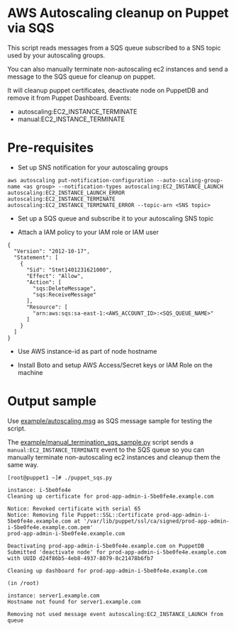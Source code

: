 # AWS Autoscaling cleanup on Puppet via SQS

This script reads messages from a SQS queue subscribed to a SNS topic used by your autoscaling groups.

You can also manually terminate non-autoscaling ec2 instances and send a message to the SQS queue for cleanup on puppet.

It will cleanup puppet certificates, deactivate node on PuppetDB and remove it from Puppet Dashboard.
Events:  
* autoscaling:EC2_INSTANCE_TERMINATE
* manual:EC2_INSTANCE_TERMINATE

# Pre-requisites

* Set up SNS notification for your autoscaling groups

```
aws autoscaling put-notification-configuration --auto-scaling-group-name <as group> --notification-types autoscaling:EC2_INSTANCE_LAUNCH autoscaling:EC2_INSTANCE_LAUNCH_ERROR autoscaling:EC2_INSTANCE_TERMINATE autoscaling:EC2_INSTANCE_TERMINATE_ERROR --topic-arn <SNS topic>
```

* Set up a SQS queue and subscribe it to your autoscaling SNS topic

* Attach a IAM policy to your IAM role or IAM user

```
{
  "Version": "2012-10-17",
  "Statement": [
    {
      "Sid": "Stmt1401231621000",
      "Effect": "Allow",
      "Action": [
        "sqs:DeleteMessage",
        "sqs:ReceiveMessage"
      ],
      "Resource": [
        "arn:aws:sqs:sa-east-1:<AWS_ACCOUNT_ID>:<SQS_QUEUE_NAME>"
      ]
    }
  ]
}
``` 

* Use AWS instance-id as part of node hostname

* Install Boto and setup AWS Access/Secret keys or IAM Role on the machine


# Output sample

Use [example/autoscaling.msg](example/autoscaling.msg) as SQS message sample for testing the script.

The [example/manual_termination_sqs_sample.py](example/manual_termination_sqs_sample.py) script sends a 
`manual:EC2_INSTANCE_TERMINATE` event to the SQS queue so you can manually terminate non-autoscaling ec2 instances and cleanup them the same way.

```
[root@puppet1 ~]# ./puppet_sqs.py

instance: i-5be0fe4e
Cleaning up certificate for prod-app-admin-i-5be0fe4e.example.com

Notice: Revoked certificate with serial 65
Notice: Removing file Puppet::SSL::Certificate prod-app-admin-i-5be0fe4e.example.com at '/var/lib/puppet/ssl/ca/signed/prod-app-admin-i-5be0fe4e.example.com.pem'
prod-app-admin-i-5be0fe4e.example.com

Deactivating prod-app-admin-i-5be0fe4e.example.com on PuppetDB
Submitted 'deactivate node' for prod-app-admin-i-5be0fe4e.example.com with UUID d24f86b5-4eb8-4937-8079-8c21478b6fb7

Cleaning up dashboard for prod-app-admin-i-5be0fe4e.example.com

(in /root)

instance: server1.example.com
Hostname not found for server1.example.com

Removing not used message event autoscaling:EC2_INSTANCE_LAUNCH from queue
```
